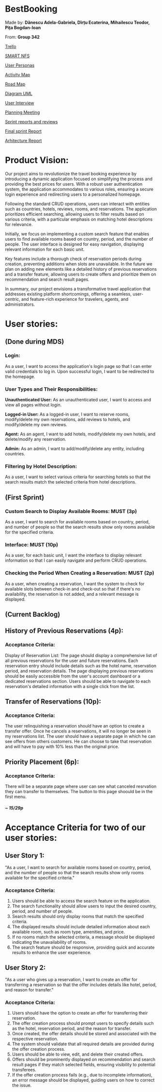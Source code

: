 # BestBooking

Made by: **Dănescu Adela-Gabriela, Dîrțu Ecaterina, Mihailescu Teodor, Pița Bogdan-Ioan**

From: **Group 342**

[Trello](https://trello.com/invite/mdsbestbooking/ATTI433e5f54374e851e879a648323e985b6BA271634)

[SMART NFS](https://docs.google.com/document/d/1xByb49eBQnMBz94uNoANoEqbmg6mDLFe02F-84nxcWI/edit)

[User Personas](https://docs.google.com/document/d/1BpeaZb_QCSZPDt4h1vrn6ZAyx8Gbgn7XpYFCS03gpNY/edit?usp=sharing)

[Activity Map](https://lucid.app/lucidspark/22f1f6e8-bd7c-44a7-b874-853064e3a1c8/edit?invitationId=inv_2659ac12-0d26-4252-8bbc-a9f0c9408594&page=0_0#)

[Road Map](https://www.canva.com/design/DAF1Qiry4K8/Tsjk5rRTyTlnzvs0VRAZLQ/edit?utm_content=DAF1Qiry4K8&utm_campaign=designshare&utm_medium=link2&utm_source=sharebutton)

[Diagram UML](https://drive.google.com/file/d/18PXyDElgSDRy9ncKxb538-3kkto0WEC3/view?usp=sharing)

[User Interview](https://unibucro0-my.sharepoint.com/personal/adela-gabriela_danescu_s_unibuc_ro/_layouts/15/stream.aspx?id=%2Fpersonal%2Fadela%2Dgabriela%5Fdanescu%5Fs%5Funibuc%5Fro%2FDocuments%2FRecordings%2FCall%20with%20Laura%20Ana%20Maria%20Basnaru%2D20240128%5F222917%2DMeeting%20Recording%2Emp4&ga=1&referrer=StreamWebApp%2EWeb&referrerScenario=AddressBarCopied%2Eview)

[Planning Meeting](https://drive.google.com/file/d/1lu-v9burYmhtu_Fwdzt6wu3OHVylujyt/view?usp=sharing)

[Sprint reports and reviews](https://docs.google.com/document/d/1Hfk6YoYyrojMJsy4BZZiFVsdXFabEpIcPVZbYs74BVw/edit?usp=sharing)

[Final sprint Report](https://docs.google.com/document/d/1lbGRCjJxu7_MuQyKIxSCtMsTtO7RSOSbfyVC0VdsVbk/edit?usp=sharing)

[Arhitecture Report](https://docs.google.com/document/d/1ImljVKXRCpTnBLK5hT6ADTON4jYtSUqk/edit?usp=sharing&ouid=111688225130206381124&rtpof=true&sd=true)

# Product Vision:

Our project aims to revolutionize the travel booking experience by introducing a dynamic application focused on simplifying the process and providing the best prices for users. 
With a robust user authentication system, the application accommodates to various roles, ensuring a secure login experience and redirecting users to a personalized homepage.

Following the standard CRUD operations, users can interact with entities such as countries, hotels, reviews, rooms, and reservations. 
The application prioritizes efficient searching, allowing users to filter results based on various criteria, with a particular emphasis on matching hotel descriptions for relevance.

Initially, we focus on implementing a custom search feature that enables users to find available rooms based on country, period, and the number of people. 
The user interface is designed for easy navigation, displaying relevant information for each basic unit.

Key features include a thorough check of reservation periods during creation, preventing additions when slots are unavailable. In the future we plan on adding new elements like a detailed history of previous reservations and a transfer feature, allowing users to create offers and prioritize them on recommendation and search result pages.

In summary, our project envisions a transformative travel application that addresses existing platform shortcomings, offering a seamless, user-centric, and feature-rich experience for travelers, agents, and administrators.

# User stories:

## (Done during MDS)

### Login:

   As a user, I want to access the application's login page so that I can enter valid credentials to log in. Upon successful login, I want to be redirected to the homepage.

### User Types and Their Responsibilities:

   **Unauthenticated User:**
   As an unauthenticated user, I want to access and view all pages without login.

   **Logged-in User:**
   As a logged-in user, I want to reserve rooms, modify/delete my own reservations, add reviews to hotels, and modify/delete my own reviews.

   **Agent:**
   As an agent, I want to add hotels, modify/delete my own hotels, and delete/modify any reservation.

   **Admin:**
   As an admin, I want to add/modify/delete any entity, including countries.


### Filtering by Hotel Description:

   As a user, I want to select various criteria for searching hotels so that the search results match the selected criteria from hotel descriptions.

## (First Sprint)

### Custom Search to Display Available Rooms: MUST (3p)

   As a user, I want to search for available rooms based on country, period, and number of people so that the search results show only rooms available for the specified criteria.

### Interface: MUST (10p)

   As a user, for each basic unit, I want the interface to display relevant information so that I can easily navigate and perform CRUD operations.

### Checking the Period When Creating a Reservation: MUST (2p)

   As a user, when creating a reservation, I want the system to check for available slots between check-in and check-out so that if there's no availability, the reservation is not added, and a relevant message is displayed.

## (Current Backlog)

## History of Previous Reservations (4p):
### Acceptance Criteria:
Display of Reservation List:
The page should display a comprehensive list of all previous reservations for the user and future reservations.
Each reservation entry should include details such as the hotel name, reservation period, and reservation details.
The page displaying previous reservations should be easily accessible from the user's account dashboard or a dedicated reservations section.
Users should be able to navigate to each reservation's detailed information with a single click from the list.

## Transfer of Reservations (10p):
### Acceptance Criteria:

The user relinquishing a reservation should have an option to create a transfer offer.
Once he cancels a reservations, it will no longer be seen in my reservations list.
The user should have a separate page in which he can see offers from others customers.
He can choose to take that reservation and will have to pay with 10% less than the original price.

## Priority Placement (6p):
### Acceptance Criteria:

There will be a separate page where user can see what canceled resrvation they can transfer to themselves.
The button to this page shoould be in the first menu.

##### ~ 15/29p


# Acceptance Criteria for two of our user stories:

## User Story 1:

"As a user, I want to search for available rooms based on country, period, and the number of people so that the search results show only rooms available for the specified criteria."

### Acceptance Criteria:

1. Users should be able to access the search feature on the application.
2. The search functionality should allow users to input the desired country, period, and number of people.
3. Search results should only display rooms that match the specified criteria.
4. The displayed results should include detailed information about each available room, such as room type, amenities, and price.
5. If no rooms match the selected criteria, a message should be displayed indicating the unavailability of rooms.
6. The search feature should be responsive, providing quick and accurate results to enhance the user experience.

## User Story 2:

"As a user who gives up a reservation, I want to create an offer for transferring a reservation so that the offer includes details like hotel, period, and reason for transfer."

### Acceptance Criteria:

1. Users should have the option to create an offer for transferring their reservation.
2. The offer creation process should prompt users to specify details such as the hotel, reservation period, and the reason for transfer.
3. Once created, the offer details should be stored and associated with the respective reservation.
4. The system should validate that all required details are provided during the offer creation process.
5. Users should be able to view, edit, and delete their created offers.
6. Offers should be prominently displayed on recommendation and search result pages if they match selected fields, ensuring visibility to potential transferees.
7. If the offer creation process fails (e.g., due to incomplete information), an error message should be displayed, guiding users on how to correct the issue.
